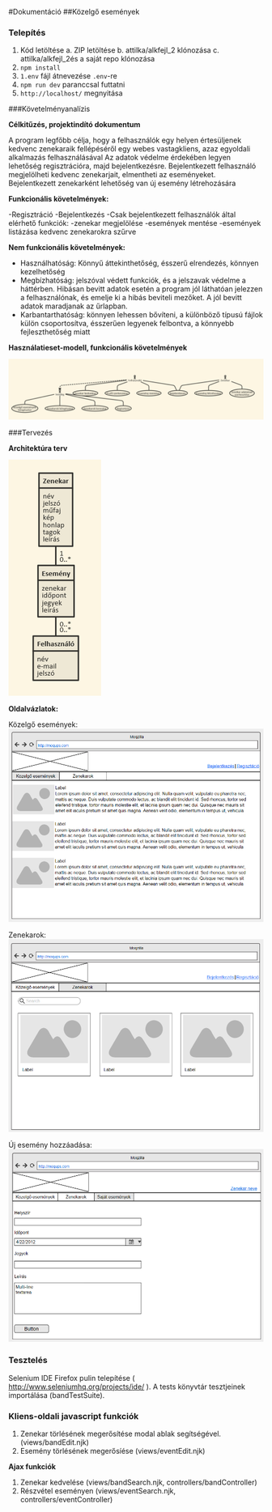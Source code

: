 #Dokumentáció
##Közelgő események

### Telepítés

1. Kód letöltése
    a. ZIP letöltése
    b. attilka/alkfejl_2 klónozása
    c. attilka/alkfejl_2és a saját repo klónozása
2. `npm install`
3. `1.env` fájl átnevezése `.env`-re
4. `npm run dev` paranccsal futtatni
5. `http://localhost/` megnyitása

###Követelményanalízis

**Célkitűzés, projektindító dokumentum**
 
A program legfőbb célja, hogy a felhasználók egy helyen értesüljenek kedvenc zenekaraik fellépéséről egy webes vastagkliens, azaz        egyoldali alkalmazás felhasználásával Az adatok védelme érdekében legyen lehetőség regisztrációra, majd bejelentkezésre. Bejelentkezett   felhasználó megjelölheti kedvenc zenekarjait, elmentheti az eseményeket. Bejelentkezett zenekarként lehetőség van új esemény létrehozására 

**Funkcionális követelmények:**

-Regisztráció
-Bejelentkezés
-Csak bejelentkezett felhasználók által elérhető funkciók:
  -zenekar megjelölése
  -események mentése
  -események listázása kedvenc zenekarokra szűrve

**Nem funkcionális követelmények:**

 - Használhatóság: Könnyű áttekinthetőség, ésszerű elrendezés, könnyen kezelhetőség 
 - Megbízhatóság: jelszóval védett funkciók, és a jelszavak védelme a háttérben. Hibásan bevitt adatok esetén a program jól láthatóan
   jelezzen a felhasználónak, és emelje ki a hibás beviteli mezőket. A
   jól bevitt adatok maradjanak az űrlapban. 
 - Karbantarthatóság: könnyen lehessen bővíteni, a különböző típusú fájlok külön csoportosítva, ésszerűen legyenek felbontva, a könnyebb
   fejleszthetőség miatt

**Használatieset-modell, funkcionális követelmények**

![Use-Case Diagram](docs/img/usecase.png)

###Tervezés

**Architektúra terv**

![Architektúra](docs/img/database.png)

**Oldalvázlatok:**

Közelgő események:
![Közelgő események](docs/img/events.png)

Zenekarok:
![Zenekarok](docs/img/bands.png)
  
Új esemény hozzáadása:
![Új esemény hozzáadása](docs/img/add_event.png)

### Tesztelés

Selenium IDE Firefox pulin telepítése ( http://www.seleniumhq.org/projects/ide/ ).
A tests könyvtár tesztjeinek importálása (bandTestSuite).

### Kliens-oldali javascript funkciók

1. Zenekar törlésének megerősítése modal ablak segítségével. (views/bandEdit.njk)
2. Esemény törlésének megerősíése (views/eventEdit.njk)

**Ajax funkciók**

1. Zenekar kedvelése (views/bandSearch.njk, controllers/bandController)
2. Részvétel eseményen (views/eventSearch.njk, controllers/eventController)